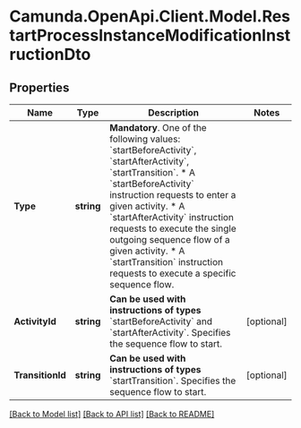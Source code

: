 # Camunda.OpenApi.Client.Model.RestartProcessInstanceModificationInstructionDto
## Properties

Name | Type | Description | Notes
------------ | ------------- | ------------- | -------------
**Type** | **string** | **Mandatory**. One of the following values: &#x60;startBeforeActivity&#x60;, &#x60;startAfterActivity&#x60;, &#x60;startTransition&#x60;.  * A &#x60;startBeforeActivity&#x60; instruction requests to enter a given activity. * A &#x60;startAfterActivity&#x60; instruction requests to execute the single outgoing sequence flow of a given activity. * A &#x60;startTransition&#x60; instruction requests to execute a specific sequence flow. | 
**ActivityId** | **string** | **Can be used with instructions of types** &#x60;startBeforeActivity&#x60; and &#x60;startAfterActivity&#x60;. Specifies the sequence flow to start. | [optional] 
**TransitionId** | **string** | **Can be used with instructions of types** &#x60;startTransition&#x60;. Specifies the sequence flow to start. | [optional] 

[[Back to Model list]](../README.md#documentation-for-models) [[Back to API list]](../README.md#documentation-for-api-endpoints) [[Back to README]](../README.md)


